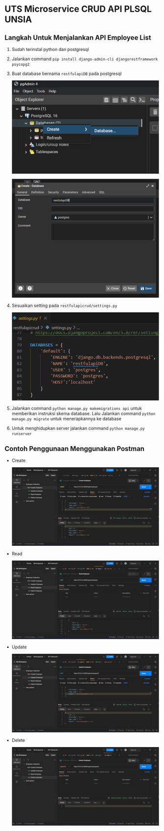 # UTS Microservice CRUD API PLSQL UNSIA

## Langkah Untuk Menjalankan API Employee List

1. Sudah terinstal python dan postgresql

2. Jalankan command `pip install django-admin-cli djangorestframework psycopg2`

3. Buat database bernama `restfulapiDB` pada postgresql

    ![create database](screenshot/create%20database.png)

    ![restfulapiDB](screenshot/restfulapiDB.png)

4. Sesuaikan setting pada `restfulapicrud/settings.py`

    ![setting db](screenshot/setting%20db.png)

5. Jalankan command `python manage.py makemigrations api` untuk memberikan instruksi skema database. Lalu Jalankan command `python manage.py migrate` untuk menerapkannya ke database

6. Untuk menghidupkan server jalankan command `python manage.py runserver`

## Contoh Penggunaan Menggunakan Postman

-   Create

    ![create](screenshot/create.png)

-   Read

    ![read](screenshot/read.png)

-   Update

    ![update](screenshot/update.png)

-   Delete

    ![delete](screenshot/delete.png)
